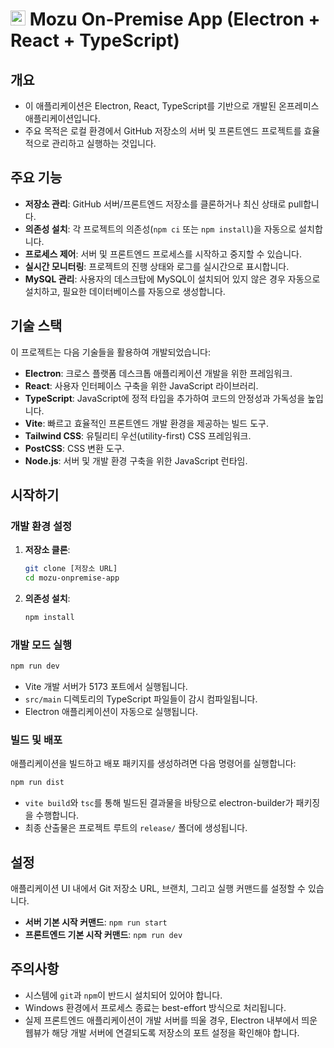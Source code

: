 # <img width="24" height="24" alt="image" src="https://github.com/user-attachments/assets/de4614f0-7083-445e-942a-5a71efe199a0" /> Mozu On-Premise App (Electron + React + TypeScript)

## 개요
- 이 애플리케이션은 Electron, React, TypeScript를 기반으로 개발된 온프레미스 애플리케이션입니다. 
- 주요 목적은 로컬 환경에서 GitHub 저장소의 서버 및 프론트엔드 프로젝트를 효율적으로 관리하고 실행하는 것입니다.

## 주요 기능
*   **저장소 관리**: GitHub 서버/프론트엔드 저장소를 클론하거나 최신 상태로 pull합니다.
*   **의존성 설치**: 각 프로젝트의 의존성(`npm ci` 또는 `npm install`)을 자동으로 설치합니다.
*   **프로세스 제어**: 서버 및 프론트엔드 프로세스를 시작하고 중지할 수 있습니다.
*   **실시간 모니터링**: 프로젝트의 진행 상태와 로그를 실시간으로 표시합니다.
*   **MySQL 관리**: 사용자의 데스크탑에 MySQL이 설치되어 있지 않은 경우 자동으로 설치하고, 필요한 데이터베이스를 자동으로 생성합니다.

## 기술 스택
이 프로젝트는 다음 기술들을 활용하여 개발되었습니다:
*   **Electron**: 크로스 플랫폼 데스크톱 애플리케이션 개발을 위한 프레임워크.
*   **React**: 사용자 인터페이스 구축을 위한 JavaScript 라이브러리.
*   **TypeScript**: JavaScript에 정적 타입을 추가하여 코드의 안정성과 가독성을 높입니다.
*   **Vite**: 빠르고 효율적인 프론트엔드 개발 환경을 제공하는 빌드 도구.
*   **Tailwind CSS**: 유틸리티 우선(utility-first) CSS 프레임워크.
*   **PostCSS**: CSS 변환 도구.
*   **Node.js**: 서버 및 개발 환경 구축을 위한 JavaScript 런타임.

## 시작하기

### 개발 환경 설정
1.  **저장소 클론**:
    ```bash
    git clone [저장소 URL]
    cd mozu-onpremise-app
    ```
2.  **의존성 설치**:
    ```bash
    npm install
    ```

### 개발 모드 실행
```bash
npm run dev
```
*   Vite 개발 서버가 5173 포트에서 실행됩니다.
*   `src/main` 디렉토리의 TypeScript 파일들이 감시 컴파일됩니다.
*   Electron 애플리케이션이 자동으로 실행됩니다.

### 빌드 및 배포
애플리케이션을 빌드하고 배포 패키지를 생성하려면 다음 명령어를 실행합니다:
```bash
npm run dist
```
*   `vite build`와 `tsc`를 통해 빌드된 결과물을 바탕으로 electron-builder가 패키징을 수행합니다.
*   최종 산출물은 프로젝트 루트의 `release/` 폴더에 생성됩니다.

## 설정
애플리케이션 UI 내에서 Git 저장소 URL, 브랜치, 그리고 실행 커맨드를 설정할 수 있습니다.
*   **서버 기본 시작 커맨드**: `npm run start`
*   **프론트엔드 기본 시작 커맨드**: `npm run dev`

## 주의사항
*   시스템에 `git`과 `npm`이 반드시 설치되어 있어야 합니다.
*   Windows 환경에서 프로세스 종료는 best-effort 방식으로 처리됩니다.
*   실제 프론트엔드 애플리케이션이 개발 서버를 띄울 경우, Electron 내부에서 띄운 웹뷰가 해당 개발 서버에 연결되도록 저장소의 포트 설정을 확인해야 합니다.
